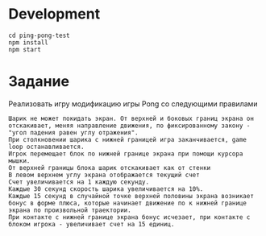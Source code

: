 # Development

```
cd ping-pong-test
npm install
npm start
```

# Задание
Реализовать игру модификацию игры Pong со следующими правилами

    Шарик не может покидать экран. От верхней и боковых границ экрана он отскакивает, меняя направление движения, по фиксированному закону - "угол падения равен углу отражения".
    При столкновении шарика с нижней границей игра заканчивается, game loop останавливается.
    Игрок перемещает блок по нижней границе экрана при помощи курсора мышки.
    От верхней границы блока шарик отскакивает как от стенки
    В левом верхнем углу экрана отображается текущий счет
    Счет увеличивается на 1 каждую секунду.
    Каждые 30 секунд скорость шарика увеличивается на 10%.
    Каждые 15 секунд в случайной точке верхней половины экрана возникает бонус в форме плюса, которые начинает движение по к нижней границе экрана по произвольной траектории.
    При контакте с нижней границе экрана бонус исчезает, при контакте с блоком игрока - увеличивает счет на 15 единиц.
